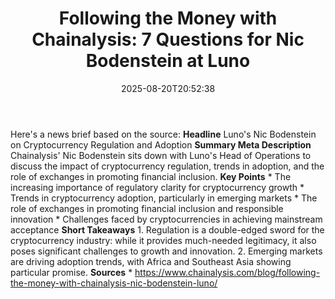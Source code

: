﻿---
title: "Following the Money with Chainalysis: 7 Questions for Nic Bodenstein at Luno"
date: "2025-08-20T20:52:38"
category: "Markets"
summary: ""
slug: "following the money with chainalysis 7 questions for nic bod"
source_urls:
  - "https://www.chainalysis.com/blog/following-the-money-with-chainalysis-nic-bodenstein-luno/"
seo:
  title: "Following the Money with Chainalysis: 7 Questions for Nic Bodenstein at Luno | Hash n Hedge"
  description: ""
  keywords: ["news", "markets", "brief"]
---
Here's a news brief based on the source:  **Headline** Luno's Nic Bodenstein on Cryptocurrency Regulation and Adoption  **Summary Meta Description** Chainalysis' Nic Bodenstein sits down with Luno's Head of Operations to discuss the impact of cryptocurrency regulation, trends in adoption, and the role of exchanges in promoting financial inclusion.  **Key Points**  * The increasing importance of regulatory clarity for cryptocurrency growth * Trends in cryptocurrency adoption, particularly in emerging markets * The role of exchanges in promoting financial inclusion and responsible innovation * Challenges faced by cryptocurrencies in achieving mainstream acceptance  **Short Takeaways**  1. Regulation is a double-edged sword for the cryptocurrency industry: while it provides much-needed legitimacy, it also poses significant challenges to growth and innovation. 2. Emerging markets are driving adoption trends, with Africa and Southeast Asia showing particular promise.  **Sources** * https://www.chainalysis.com/blog/following-the-money-with-chainalysis-nic-bodenstein-luno/ 
